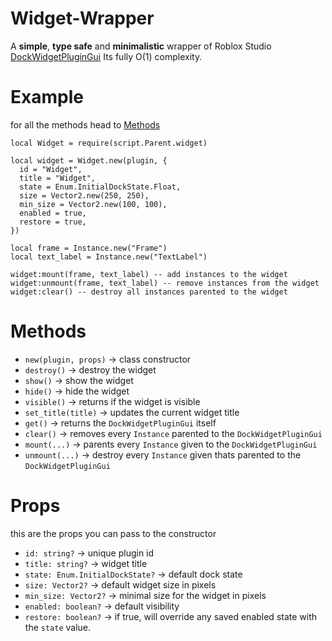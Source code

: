 # Widget-Wrapper
A **simple**, **type safe** and **minimalistic** wrapper of Roblox Studio [DockWidgetPluginGui](https://create.roblox.com/docs/reference/engine/classes/DockWidgetPluginGui)
Its fully O(1) complexity.
# Example
for all the methods head to [Methods](https://github.com/daolgierd/Widget-Wrapper/tree/main?tab=readme-ov-file#methods)
```luau
local Widget = require(script.Parent.widget)

local widget = Widget.new(plugin, {
  id = "Widget",
  title = "Widget",
  state = Enum.InitialDockState.Float,
  size = Vector2.new(250, 250),
  min_size = Vector2.new(100, 100),
  enabled = true,
  restore = true,
})

local frame = Instance.new("Frame")
local text_label = Instance.new("TextLabel")

widget:mount(frame, text_label) -- add instances to the widget
widget:unmount(frame, text_label) -- remove instances from the widget
widget:clear() -- destroy all instances parented to the widget
```
# Methods
- `new(plugin, props)` -> class constructor
- `destroy()` -> destroy the widget
- `show()` -> show the widget
- `hide()` -> hide the widget
- `visible()` -> returns if the widget is visible
- `set_title(title)` -> updates the current widget title
- `get()` -> returns the `DockWidgetPluginGui` itself
- `clear()` -> removes every `Instance` parented to the `DockWidgetPluginGui`
- `mount(...)` -> parents every `Instance` given to the `DockWidgetPluginGui`
- `unmount(...)` -> destroy every `Instance` given thats parented to the `DockWidgetPluginGui`
# Props
this are the props you can pass to the constructor
- `id: string?` -> unique plugin id
- `title: string?` -> widget title
- `state: Enum.InitialDockState?` -> default dock state
- `size: Vector2?` -> default widget size in pixels
- `min_size: Vector2?` -> minimal size for the widget in pixels
- `enabled: boolean?` -> default visibility
- `restore: boolean?` -> if true, will override any saved enabled state with the `state` value.
